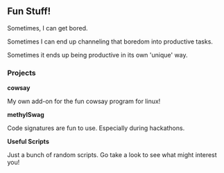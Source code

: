 ## Fun Stuff!

Sometimes, I can get bored.

Sometimes I can end up channeling that boredom into productive tasks.

Sometimes it ends up being productive in its own 'unique' way.



### Projects

**cowsay**

My own add-on for the fun cowsay program for linux!



**methylSwag**

Code signatures are fun to use. Especially during hackathons.



**Useful Scripts**

Just a bunch of random scripts. Go take a look to see what might interest you!